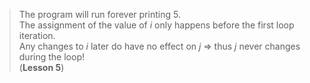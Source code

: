 > The program will run forever printing 5.  
> The assignment of the value of _i_ only happens before the first loop iteration.  
> Any changes to _i_ later do have no effect on _j_ => thus _j_ never changes during the loop!    
> (**Lesson 5**)